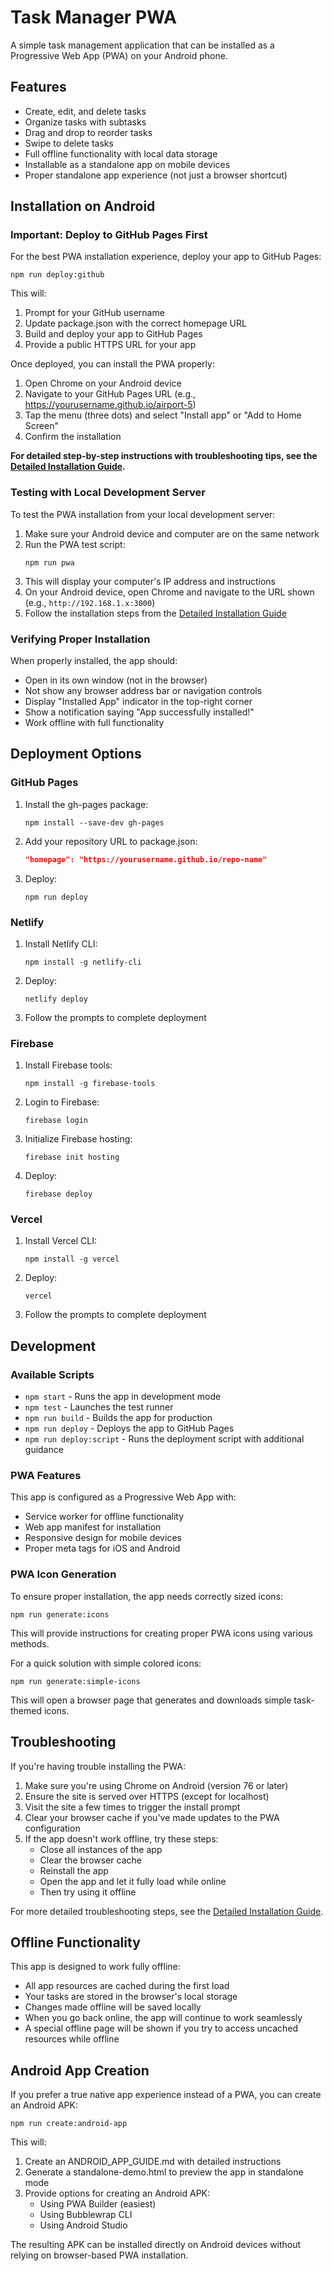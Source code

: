 # Task Manager PWA

A simple task management application that can be installed as a Progressive Web App (PWA) on your Android phone.

## Features

- Create, edit, and delete tasks
- Organize tasks with subtasks
- Drag and drop to reorder tasks
- Swipe to delete tasks
- Full offline functionality with local data storage
- Installable as a standalone app on mobile devices
- Proper standalone app experience (not just a browser shortcut)

## Installation on Android

### Important: Deploy to GitHub Pages First

For the best PWA installation experience, deploy your app to GitHub Pages:

```
npm run deploy:github
```

This will:
1. Prompt for your GitHub username
2. Update package.json with the correct homepage URL
3. Build and deploy your app to GitHub Pages
4. Provide a public HTTPS URL for your app

Once deployed, you can install the PWA properly:

1. Open Chrome on your Android device
2. Navigate to your GitHub Pages URL (e.g., https://yourusername.github.io/airport-5)
3. Tap the menu (three dots) and select "Install app" or "Add to Home Screen"
4. Confirm the installation

**For detailed step-by-step instructions with troubleshooting tips, see the [Detailed Installation Guide](./INSTALL_GUIDE.md).**

### Testing with Local Development Server

To test the PWA installation from your local development server:

1. Make sure your Android device and computer are on the same network
2. Run the PWA test script:
   ```
   npm run pwa
   ```
3. This will display your computer's IP address and instructions
4. On your Android device, open Chrome and navigate to the URL shown (e.g., `http://192.168.1.x:3000`)
5. Follow the installation steps from the [Detailed Installation Guide](./INSTALL_GUIDE.md)

### Verifying Proper Installation

When properly installed, the app should:
- Open in its own window (not in the browser)
- Not show any browser address bar or navigation controls
- Display "Installed App" indicator in the top-right corner
- Show a notification saying "App successfully installed!"
- Work offline with full functionality

## Deployment Options

### GitHub Pages

1. Install the gh-pages package:
   ```
   npm install --save-dev gh-pages
   ```

2. Add your repository URL to package.json:
   ```json
   "homepage": "https://yourusername.github.io/repo-name"
   ```

3. Deploy:
   ```
   npm run deploy
   ```

### Netlify

1. Install Netlify CLI:
   ```
   npm install -g netlify-cli
   ```

2. Deploy:
   ```
   netlify deploy
   ```

3. Follow the prompts to complete deployment

### Firebase

1. Install Firebase tools:
   ```
   npm install -g firebase-tools
   ```

2. Login to Firebase:
   ```
   firebase login
   ```

3. Initialize Firebase hosting:
   ```
   firebase init hosting
   ```

4. Deploy:
   ```
   firebase deploy
   ```

### Vercel

1. Install Vercel CLI:
   ```
   npm install -g vercel
   ```

2. Deploy:
   ```
   vercel
   ```

3. Follow the prompts to complete deployment

## Development

### Available Scripts

- `npm start` - Runs the app in development mode
- `npm test` - Launches the test runner
- `npm run build` - Builds the app for production
- `npm run deploy` - Deploys the app to GitHub Pages
- `npm run deploy:script` - Runs the deployment script with additional guidance

### PWA Features

This app is configured as a Progressive Web App with:

- Service worker for offline functionality
- Web app manifest for installation
- Responsive design for mobile devices
- Proper meta tags for iOS and Android

### PWA Icon Generation

To ensure proper installation, the app needs correctly sized icons:

```
npm run generate:icons
```

This will provide instructions for creating proper PWA icons using various methods.

For a quick solution with simple colored icons:

```
npm run generate:simple-icons
```

This will open a browser page that generates and downloads simple task-themed icons.

## Troubleshooting

If you're having trouble installing the PWA:

1. Make sure you're using Chrome on Android (version 76 or later)
2. Ensure the site is served over HTTPS (except for localhost)
3. Visit the site a few times to trigger the install prompt
4. Clear your browser cache if you've made updates to the PWA configuration
5. If the app doesn't work offline, try these steps:
   - Close all instances of the app
   - Clear the browser cache
   - Reinstall the app
   - Open the app and let it fully load while online
   - Then try using it offline

For more detailed troubleshooting steps, see the [Detailed Installation Guide](./INSTALL_GUIDE.md).

## Offline Functionality

This app is designed to work fully offline:

- All app resources are cached during the first load
- Your tasks are stored in the browser's local storage
- Changes made offline will be saved locally
- When you go back online, the app will continue to work seamlessly
- A special offline page will be shown if you try to access uncached resources while offline

## Android App Creation

If you prefer a true native app experience instead of a PWA, you can create an Android APK:

```
npm run create:android-app
```

This will:
1. Create an ANDROID_APP_GUIDE.md with detailed instructions
2. Generate a standalone-demo.html to preview the app in standalone mode
3. Provide options for creating an Android APK:
   - Using PWA Builder (easiest)
   - Using Bubblewrap CLI
   - Using Android Studio

The resulting APK can be installed directly on Android devices without relying on browser-based PWA installation.
